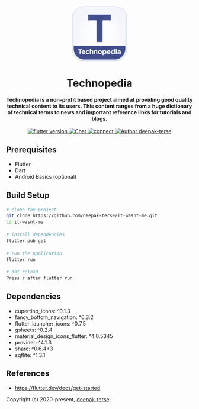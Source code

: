<p align="center">
  <img width="150"src="assets/icon/icon.png">
</p>

<h1 align="center"><strong>Technopedia</strong></h1>

<div align="center">
  <strong>
    Technopedia is a non-profit based project aimed at providing good quality technical content to its users. 
    This content ranges from a huge dictionary of technical terms to news and important reference links for tutorials and blogs.
  </strong>
</div>

<br>

<div align="center">
  <a href="https://nodejs.org/en/">
    <img src="https://img.shields.io/badge/Flutter-%3E%3D%201.17.2-blue.svg" alt="flutter version">
  </a>
  <a href="https://medium.com/@iamdeepakterse">
    <img src="https://img.shields.io/badge/Blog-medium-orange" alt="Chat">
  </a>
  <a href="https://www.linkedin.com/in/deepak-terse/">
    <img src="https://img.shields.io/badge/Connect-linkedin-blue" alt="connect">
  </a>
  <a href="https://github.com/deepak-terse"><img src="https://img.shields.io/badge/Author-deepak--terse-blue" alt="Author deepak-terse"></a>
</div>


## Prerequisites
*  Flutter
*  Dart
*  Android Basics (optional)

## Build Setup

``` bash
# clone the project
git clone https://github.com/deepak-terse/it-wasnt-me.git
cd it-wasnt-me

# install dependencies
flutter pub get

# run the application
flutter run

# hot reload
Press r after flutter run
```


## Dependencies

*  cupertino_icons: ^0.1.3
*  fancy_bottom_navigation: ^0.3.2
*  flutter_launcher_icons: ^0.7.5
*  gsheets: ^0.2.4
*  material_design_icons_flutter: ^4.0.5345
*  provider: ^4.1.3
*  share: ^0.6.4+3
*  sqflite: ^1.3.1


## References
*  https://flutter.dev/docs/get-started


Copyright (c) 2020-present, [deepak-terse](https://github.com/deepak-terse).
